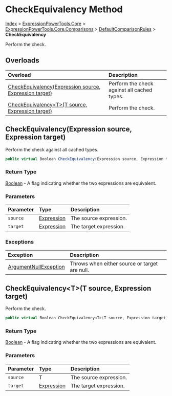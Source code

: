 ﻿# CheckEquivalency Method

[Index](../index.md) > [ExpressionPowerTools.Core](ExpressionPowerTools.Core.a.md) > [ExpressionPowerTools.Core.Comparisons](ExpressionPowerTools.Core.Comparisons.n.md) > [DefaultComparisonRules](ExpressionPowerTools.Core.Comparisons.DefaultComparisonRules.cs.md) > **CheckEquivalency**

Perform the check.

## Overloads

| Overload | Description |
| :-- | :-- |
| [CheckEquivalency(Expression source, Expression target)](#checkequivalencyexpression-source-expression-target) | Perform the check against all cached types. |
| [CheckEquivalency&lt;T>(T source, Expression target)](#checkequivalencytt-source-expression-target) | Perform the check. |
## CheckEquivalency(Expression source, Expression target)

Perform the check against all cached types.

```csharp
public virtual Boolean CheckEquivalency(Expression source, Expression target)
```

### Return Type

 [Boolean](https://docs.microsoft.com/dotnet/api/system.boolean)  - A flag indicating whether the two expressions are equivalent.

### Parameters

| Parameter | Type | Description |
| :-- | :-- | :-- |
| `source` | [Expression](https://docs.microsoft.com/dotnet/api/system.linq.expressions.expression) | The source expression. |
| `target` | [Expression](https://docs.microsoft.com/dotnet/api/system.linq.expressions.expression) | The target expression. |

### Exceptions

| Exception | Description |
| :-- | :-- |
| [ArgumentNullException](https://docs.microsoft.com/dotnet/api/system.argumentnullexception) | Throws when either source or target are null. |

## CheckEquivalency&lt;T>(T source, Expression target)

Perform the check.

```csharp
public virtual Boolean CheckEquivalency<T>(T source, Expression target)
```

### Return Type

 [Boolean](https://docs.microsoft.com/dotnet/api/system.boolean)  - A flag indicating whether the two expressions are equivalent.

### Parameters

| Parameter | Type | Description |
| :-- | :-- | :-- |
| `source` | T | The source expression. |
| `target` | [Expression](https://docs.microsoft.com/dotnet/api/system.linq.expressions.expression) | The target expression. |


